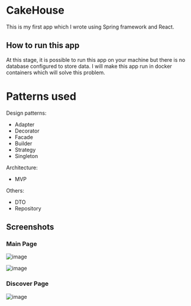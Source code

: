 # CakeHouse

This is my first app which I wrote using Spring framework and React.

## How to run this app

At this stage, it is possible to run this app on your machine but there is no database configured to store data. I will make this app run in docker containers which will solve this problem.

# Patterns used

Design patterns: 
  - Adapter
  - Decorator
  - Facade
  - Builder
  - Strategy
  - Singleton
  
Architecture: 
  - MVP

Others:
  - DTO
  - Repository

## Screenshots

### Main Page

![image](https://user-images.githubusercontent.com/57493754/150585388-a656eb75-20fa-4b2c-97df-760ce31f94f9.png)

![image](https://user-images.githubusercontent.com/57493754/150585449-11496502-a873-4bde-bbaf-8f1b5110806f.png)

### Discover Page

![image](https://user-images.githubusercontent.com/57493754/150585540-abe7edf9-1342-4e1e-a60a-7dab016a22dc.png)
